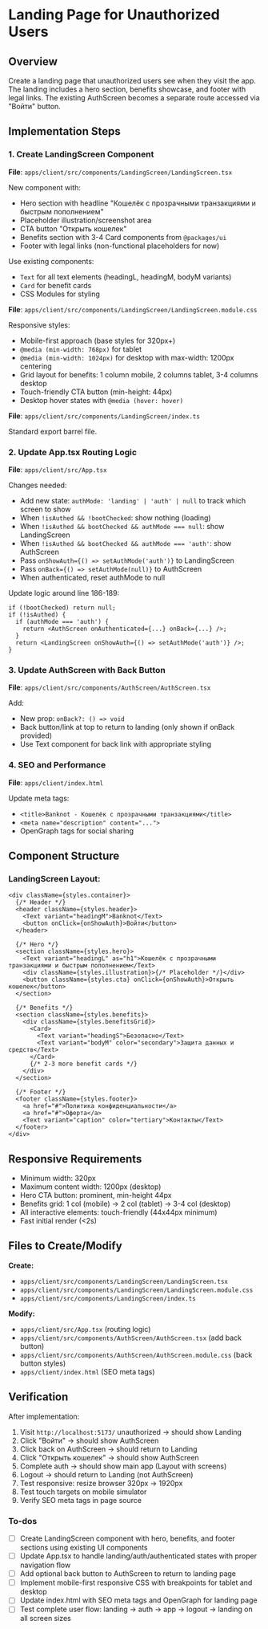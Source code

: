 <!-- 56770734-5e6a-4909-95da-85b5c45b7a88 42975962-2c1e-435a-b972-e68a0596e6e5 -->
# Landing Page for Unauthorized Users

## Overview

Create a landing page that unauthorized users see when they visit the app. The landing includes a hero section, benefits showcase, and footer with legal links. The existing AuthScreen becomes a separate route accessed via "Войти" button.

## Implementation Steps

### 1. Create LandingScreen Component

**File**: `apps/client/src/components/LandingScreen/LandingScreen.tsx`

New component with:

- Hero section with headline "Кошелёк с прозрачными транзакциями и быстрым пополнением"
- Placeholder illustration/screenshot area
- CTA button "Открыть кошелек"
- Benefits section with 3-4 Card components from `@packages/ui`
- Footer with legal links (non-functional placeholders for now)

Use existing components:

- `Text` for all text elements (headingL, headingM, bodyM variants)
- `Card` for benefit cards
- CSS Modules for styling

**File**: `apps/client/src/components/LandingScreen/LandingScreen.module.css`

Responsive styles:

- Mobile-first approach (base styles for 320px+)
- `@media (min-width: 768px)` for tablet
- `@media (min-width: 1024px)` for desktop with max-width: 1200px centering
- Grid layout for benefits: 1 column mobile, 2 columns tablet, 3-4 columns desktop
- Touch-friendly CTA button (min-height: 44px)
- Desktop hover states with `@media (hover: hover)`

**File**: `apps/client/src/components/LandingScreen/index.ts`

Standard export barrel file.

### 2. Update App.tsx Routing Logic

**File**: `apps/client/src/App.tsx`

Changes needed:

- Add new state: `authMode: 'landing' | 'auth' | null` to track which screen to show
- When `!isAuthed && !bootChecked`: show nothing (loading)
- When `!isAuthed && bootChecked && authMode === null`: show LandingScreen
- When `!isAuthed && bootChecked && authMode === 'auth'`: show AuthScreen
- Pass `onShowAuth={() => setAuthMode('auth')}` to LandingScreen
- Pass `onBack={() => setAuthMode(null)}` to AuthScreen
- When authenticated, reset authMode to null

Update logic around line 186-189:

```tsx
if (!bootChecked) return null;
if (!isAuthed) {
  if (authMode === 'auth') {
    return <AuthScreen onAuthenticated={...} onBack={...} />;
  }
  return <LandingScreen onShowAuth={() => setAuthMode('auth')} />;
}
```

### 3. Update AuthScreen with Back Button

**File**: `apps/client/src/components/AuthScreen/AuthScreen.tsx`

Add:

- New prop: `onBack?: () => void`
- Back button/link at top to return to landing (only shown if onBack provided)
- Use Text component for back link with appropriate styling

### 4. SEO and Performance

**File**: `apps/client/index.html`

Update meta tags:

- `<title>Banknot - Кошелёк с прозрачными транзакциями</title>`
- `<meta name="description" content="...">`
- OpenGraph tags for social sharing

## Component Structure

### LandingScreen Layout:

```tsx
<div className={styles.container}>
  {/* Header */}
  <header className={styles.header}>
    <Text variant="headingM">Banknot</Text>
    <button onClick={onShowAuth}>Войти</button>
  </header>

  {/* Hero */}
  <section className={styles.hero}>
    <Text variant="headingL" as="h1">Кошелёк с прозрачными транзакциями и быстрым пополнением</Text>
    <div className={styles.illustration}>{/* Placeholder */}</div>
    <button className={styles.cta} onClick={onShowAuth}>Открыть кошелек</button>
  </section>

  {/* Benefits */}
  <section className={styles.benefits}>
    <div className={styles.benefitsGrid}>
      <Card>
        <Text variant="headingS">Безопасно</Text>
        <Text variant="bodyM" color="secondary">Защита данных и средств</Text>
      </Card>
      {/* 2-3 more benefit cards */}
    </div>
  </section>

  {/* Footer */}
  <footer className={styles.footer}>
    <a href="#">Политика конфиденциальности</a>
    <a href="#">Оферта</a>
    <Text variant="caption" color="tertiary">Контакты</Text>
  </footer>
</div>
```

## Responsive Requirements

- Minimum width: 320px
- Maximum content width: 1200px (desktop)
- Hero CTA button: prominent, min-height 44px
- Benefits grid: 1 col (mobile) → 2 col (tablet) → 3-4 col (desktop)
- All interactive elements: touch-friendly (44x44px minimum)
- Fast initial render (<2s)

## Files to Create/Modify

**Create:**

- `apps/client/src/components/LandingScreen/LandingScreen.tsx`
- `apps/client/src/components/LandingScreen/LandingScreen.module.css`
- `apps/client/src/components/LandingScreen/index.ts`

**Modify:**

- `apps/client/src/App.tsx` (routing logic)
- `apps/client/src/components/AuthScreen/AuthScreen.tsx` (add back button)
- `apps/client/src/components/AuthScreen/AuthScreen.module.css` (back button styles)
- `apps/client/index.html` (SEO meta tags)

## Verification

After implementation:

1. Visit `http://localhost:5173/` unauthorized → should show Landing
2. Click "Войти" → should show AuthScreen
3. Click back on AuthScreen → should return to Landing
4. Click "Открыть кошелек" → should show AuthScreen
5. Complete auth → should show main app (Layout with screens)
6. Logout → should return to Landing (not AuthScreen)
7. Test responsive: resize browser 320px → 1920px
8. Test touch targets on mobile simulator
9. Verify SEO meta tags in page source

### To-dos

- [ ] Create LandingScreen component with hero, benefits, and footer sections using existing UI components
- [ ] Update App.tsx to handle landing/auth/authenticated states with proper navigation flow
- [ ] Add optional back button to AuthScreen to return to landing page
- [ ] Implement mobile-first responsive CSS with breakpoints for tablet and desktop
- [ ] Update index.html with SEO meta tags and OpenGraph for landing page
- [ ] Test complete user flow: landing → auth → app → logout → landing on all screen sizes